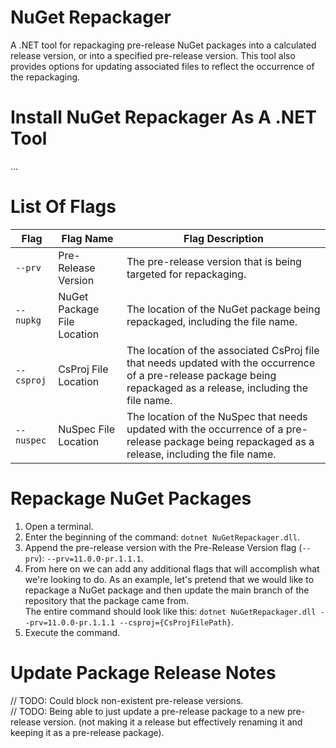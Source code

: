 # NuGet Repackager  

A .NET tool for repackaging pre-release NuGet packages into a calculated release version, or into a specified pre-release version. This tool also provides options for updating associated files to reflect the occurrence of the repackaging.  

# Install NuGet Repackager As A .NET Tool  

...

# List Of Flags  

| Flag | Flag Name | Flag Description |  
| -- | -- | -- |  
| `--prv` | Pre-Release Version | The pre-release version that is being targeted for repackaging. |  
| `--nupkg` | NuGet Package File Location | The location of the NuGet package being repackaged, including the file name. |  
| `--csproj` | CsProj File Location | The location of the associated CsProj file that needs updated with the occurrence of a pre-release package being repackaged as a release, including the file name. |  
| `--nuspec` | NuSpec File Location | The location of the NuSpec that needs updated with the occurrence of a pre-release package being repackaged as a release, including the file name. |  

# Repackage NuGet Packages  

1. Open a terminal.  
2. Enter the beginning of the command: `dotnet NuGetRepackager.dll`.  
3. Append the pre-release version with the Pre-Release Version flag (`--prv`): `--prv=11.0.0-pr.1.1.1`.  
4. From here on we can add any additional flags that will accomplish what we're looking to do. As an example, let's pretend that we would like to repackage a NuGet package and then update the main branch of the repository that the package came from.  
The entire command should look like this: `dotnet NuGetRepackager.dll --prv=11.0.0-pr.1.1.1 --csproj={CsProjFilePath}`.  
5. Execute the command.  

# Update Package Release Notes  

// TODO: Could block non-existent pre-release versions.  
// TODO: Being able to just update a pre-release package to a new pre-release version. 
	(not making it a release but effectively renaming it and keeping it as a pre-release package).
